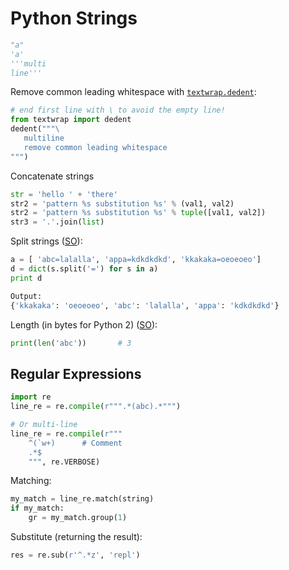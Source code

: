 # Python Strings

```python
"a"
'a'
'''multi
line'''
```
Remove common leading whitespace with [`textwrap.dedent`](https://docs.python.org/3/library/textwrap.html):

```python
# end first line with \ to avoid the empty line!
from textwrap import dedent
dedent("""\
   multiline
   remove common leading whitespace
""")
```

Concatenate strings

```python
str = 'hello ' + 'there'
str2 = 'pattern %s substitution %s' % (val1, val2)
str2 = 'pattern %s substitution %s' % tuple([val1, val2])
str3 = '.'.join(list)
```

Split strings ([SO](https://stackoverflow.com/a/12739929/125246)):

```python
a = [ 'abc=lalalla', 'appa=kdkdkdkd', 'kkakaka=oeoeoeo']
d = dict(s.split('=') for s in a)
print d

Output:
{'kkakaka': 'oeoeoeo', 'abc': 'lalalla', 'appa': 'kdkdkdkd'}
```

Length (in bytes for Python 2) ([SO](https://stackoverflow.com/a/37262373/125246)):

```python
print(len('abc'))       # 3
```

## Regular Expressions

```python
import re
line_re = re.compile(r""".*(abc).*""")

# Or multi-line
line_re = re.compile(r"""
    ^(`w+)      # Comment
    .*$
    """, re.VERBOSE)
```

Matching:
```python
my_match = line_re.match(string)
if my_match:
    gr = my_match.group(1)
```

Substitute (returning the result):
```python
res = re.sub(r'^.*z', 'repl')
```
